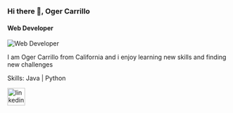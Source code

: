 ### Hi there 👋, Oger Carrillo
#### Web Developer
![Web Developer](https://arturssmirnovs.github.io/github-profile-readme-generator/images/banner.png)

I am Oger Carrillo from California and i enjoy learning new skills and finding new challenges

Skills: Java | Python



[<img src='https://cdn.jsdelivr.net/npm/simple-icons@3.0.1/icons/linkedin.svg' alt='linkedin' height='40'>](https://www.linkedin.com/in/https://www.linkedin.com/in/oger-carrillo//)  


